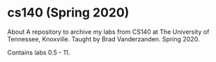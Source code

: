 # cs140 (Spring 2020)

About
A repository to archive my labs from CS140 at The University of Tennessee, Knoxville. Taught by Brad Vanderzanden. Spring 2020.

Contains labs 0.5 - 11.
